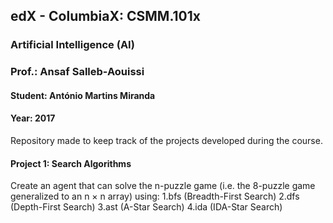 ## edX - ColumbiaX: CSMM.101x
### Artificial Intelligence (AI) 
### Prof.: Ansaf Salleb-Aouissi
#### Student: António Martins Miranda
#### Year: 2017

Repository made to keep track of the projects developed during the course.

#### Project 1: Search Algorithms
Create an agent that can solve the n-puzzle game (i.e. the 8-puzzle  game generalized to an n × n array) using:
1.bfs (Breadth-First Search)
2.dfs (Depth-First Search)
3.ast (A-Star Search)
4.ida (IDA-Star Search)
